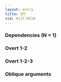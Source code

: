 ```yaml
---
layout: entry
title: གྲག་
vid: Hill:0218
---
```

### Dependencies (N = 1)


### Overt 1-2


### Overt 1-2-3


### Oblique arguments
